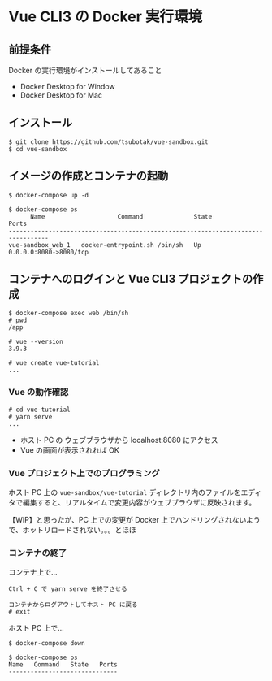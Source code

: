 # Vue CLI3 の Docker 実行環境

## 前提条件

Docker の実行環境がインストールしてあること

- Docker Desktop for Window
- Docker Desktop for Mac

## インストール

```
$ git clone https://github.com/tsubotak/vue-sandbox.git
$ cd vue-sandbox
```

## イメージの作成とコンテナの起動

```
$ docker-compose up -d

$ docker-compose ps
      Name                    Command              State           Ports
---------------------------------------------------------------------------------
vue-sandbox_web_1   docker-entrypoint.sh /bin/sh   Up      0.0.0.0:8080->8080/tcp
```

## コンテナへのログインと Vue CLI3 プロジェクトの作成

```
$ docker-compose exec web /bin/sh
# pwd
/app

# vue --version
3.9.3

# vue create vue-tutorial
...
```

### Vue の動作確認

```
# cd vue-tutorial
# yarn serve
...
```

- ホスト PC の ウェブブラウザから localhost:8080 にアクセス
- Vue の画面が表示されれば OK

### Vue プロジェクト上でのプログラミング

ホスト PC 上の `vue-sandbox/vue-tutorial` ディレクトリ内のファイルをエディタで編集すると、リアルタイムで変更内容がウェブブラウザに反映されます。

【WIP】と思ったが、PC 上での変更が Docker 上でハンドリングされないようで、ホットリロードされない。。。とほほ

### コンテナの終了

コンテナ上で...

```
Ctrl + C で yarn serve を終了させる

コンテナからログアウトしてホスト PC に戻る
# exit
```

ホスト PC 上で...

```
$ docker-compose down

$ docker-compose ps
Name   Command   State   Ports
------------------------------
```
